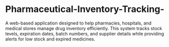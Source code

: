# Pharmaceutical-Inventory-Tracking-
A web-based application designed to help pharmacies, hospitals, and medical stores manage drug inventory efficiently. This system tracks stock levels, expiration dates, batch numbers, and supplier details while providing alerts for low stock and expired medicines.
